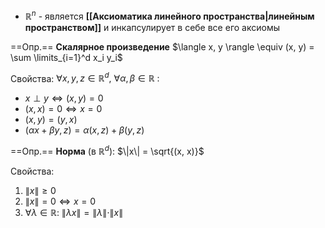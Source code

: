 - $\mathbb{R}^n$ - является **[[Аксиоматика линейного пространства|линейным пространством]]** и инкапсулирует в себе все его аксиомы

==Опр.==  **Скалярное произведение** $\langle x, y \rangle \equiv (x, y) = \sum \limits_{i=1}^d x_i y_i$

Свойства:
$\forall x, y, z \in \mathbb{R}^d,\ \forall \alpha, \beta \in \mathbb{R}\ :$
- $x \perp y \Leftrightarrow (x, y) = 0$
- $(x, x) = 0 \Leftrightarrow x = 0$
- $(x, y) = (y, x)$
- $(\alpha x + \beta y, z) = \alpha (x, z) + \beta (y, z)$

==Опр.==  **Норма** (в $\mathbb{R}^d$): $\|x\| = \sqrt{(x, x)}$

Свойства:
1. $\|x\| \geq 0$
2. $\|x\| = 0 \Leftrightarrow x = 0$
3. $\forall \lambda \in \mathbb{R}:\ \|\lambda x\| = \|\lambda\| \cdot \|x\|$

